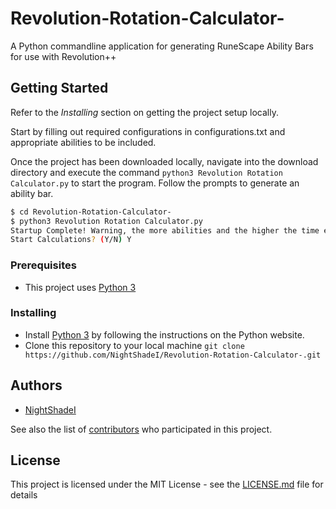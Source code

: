 # Revolution-Rotation-Calculator-

A Python commandline application for generating RuneScape Ability Bars for use with Revolution++

## Getting Started

Refer to the *Installing* section on getting the project setup locally.

Start by filling out required configurations in configurations.txt and appropriate abilities to be included.

Once the project has been downloaded locally, navigate into the download directory and execute the command `python3 Revolution Rotation Calculator.py` to start the program. Follow the prompts to generate an ability bar.

```bash
$ cd Revolution-Rotation-Calculator-
$ python3 Revolution Rotation Calculator.py
Startup Complete! Warning, the more abilities and the higher the time entered, higher wait times will be reached. A better processor will improve this speed.
Start Calculations? (Y/N) Y
```

### Prerequisites

- This project uses [Python 3]

### Installing

- Install [Python 3] by following the instructions on the Python website.
- Clone this repository to your local machine `git clone https://github.com/NightShadeI/Revolution-Rotation-Calculator-.git`

## Authors

* [NightShadeI](https://github.com/NightShadeI)

See also the list of [contributors](https://github.com/NightShadeI/Revolution-Rotation-Calculator-/graphs/contributors) who participated in this project.

## License

This project is licensed under the MIT License - see the [LICENSE.md](LICENSE.md) file for details

[Python 3]: https://www.python.org/
